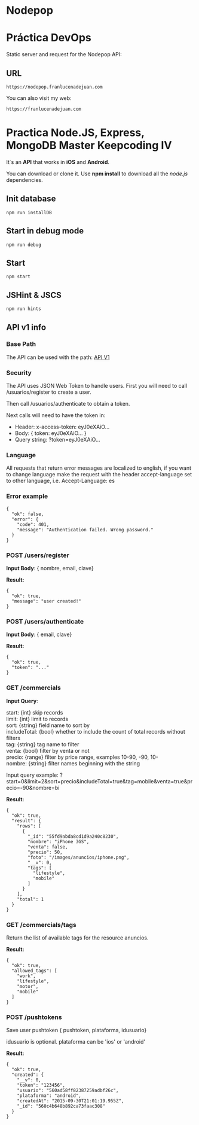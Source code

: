 # Nodepop

# Práctica DevOps

Static server and request for the Nodepop API:

## URL

    https://nodepop.franlucenadejuan.com

You can also visit my web:


    https://franlucenadejuan.com




# Practica Node.JS, Express, MongoDB Master Keepcoding IV

It´s an **API** that works in **iOS** and **Android**.

You can download or clone it.
Use **npm install** to download all the *node.js* dependencies.

## Init database

    npm run installDB

## Start in debug mode
    
    npm run debug


## Start
    
    npm start
    

## JSHint & JSCS

    npm run hints

## API v1 info


### Base Path

The API can be used with the path: 
[API V1](/apiv1/commercials)

### Security

The API uses JSON Web Token to handle users. First you will need to call /usuarios/register to create a user.  

Then call /usuarios/authenticate to obtain a token.
  
Next calls will need to have the token in:  

- Header: x-access-token: eyJ0eXAiO...
- Body: { token: eyJ0eXAiO... }
- Query string: ?token=eyJ0eXAiO...

### Language

All requests that return error messages are localized to english, if you want to 
change language make the request with the header accept-language set to other language, 
i.e. Accept-Language: es 

### Error example

    {
      "ok": false,
      "error": {
        "code": 401,
        "message": "Authentication failed. Wrong password."
      }
    }

### POST /users/register

**Input Body**: { nombre, email, clave}

**Result:** 

    {
      "ok": true, 
      "message": "user created!"
    }

### POST /users/authenticate

**Input Body**: { email, clave}

**Result:** 

    {
      "ok": true, 
      "token": "..."
    }

### GET /commercials

**Input Query**: 

start: {int} skip records  
limit: {int} limit to records  
sort: {string} field name to sort by  
includeTotal: {bool} whether to include the count of total records without filters  
tag: {string} tag name to filter  
venta: {bool} filter by venta or not  
precio: {range} filter by price range, examples 10-90, -90, 10-   
nombre: {string} filter names beginning with the string  

Input query example: 
?start=0&limit=2&sort=precio&includeTotal=true&tag=mobile&venta=true&precio=-90&nombre=bi

**Result:** 

    {
      "ok": true,
      "result": {
        "rows": [
          {
            "_id": "55fd9abda8cd1d9a240c8230",
            "nombre": "iPhone 3GS",
            "venta": false,
            "precio": 50,
            "foto": "/images/anuncios/iphone.png",
            "__v": 0,
            "tags": [
              "lifestyle",
              "mobile"
            ]
          }
        ],
        "total": 1
      }
    }


### GET /commercials/tags

Return the list of available tags for the resource anuncios.

**Result:** 

    {
      "ok": true,
      "allowed_tags": [
        "work",
        "lifestyle",
        "motor",
        "mobile"
      ]
    }

### POST /pushtokens

Save user pushtoken { pushtoken, plataforma, idusuario}

idusuario is optional.
plataforma can be 'ios' or 'android'  

**Result:** 

    {
      "ok": true,
      "created": {
        "__v": 0,
        "token": "123456",
        "usuario": "560ad58ff82387259adbf26c",
        "plataforma": "android",
        "createdAt": "2015-09-30T21:01:19.955Z",
        "_id": "560c4b648b892ca73faac308"
      }
    }
